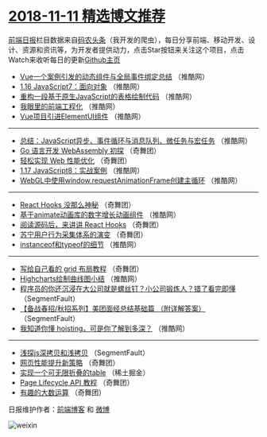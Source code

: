 # [2018-11-11 精选博文推荐](http://hao.caibaojian.com/date/2018/11/11)

[前端日报](http://caibaojian.com/c/news)栏目数据来自[码农头条](http://hao.caibaojian.com/)（我开发的爬虫），每日分享前端、移动开发、设计、资源和资讯等，为开发者提供动力，点击Star按钮来关注这个项目，点击Watch来收听每日的更新[Github主页](https://github.com/kujian/frontendDaily)
* [Vue一个案例引发的动态组件与全局事件绑定总结](http://hao.caibaojian.com/91456.html) （推酷网）
* [1.16 JavaScript7：面向对象](http://hao.caibaojian.com/91443.html) （推酷网）
* [重构一段基于原生JavaScript的表格绘制代码](http://hao.caibaojian.com/91434.html) （推酷网）
* [我眼里的前端工程化](http://hao.caibaojian.com/91435.html) （推酷网）
* [Vue项目引进ElementUI组件](http://hao.caibaojian.com/91438.html) （推酷网）

***
* [总结：JavaScript异步、事件循环与消息队列、微任务与宏任务](http://hao.caibaojian.com/91440.html) （推酷网）
* [Go 语言开发 WebAssembly 初探](http://hao.caibaojian.com/91453.html) （奇舞团）
* [轻松实现 Web 性能优化](http://hao.caibaojian.com/91454.html) （奇舞团）
* [1.17 JavaScript8：实战案例](http://hao.caibaojian.com/91442.html) （推酷网）
* [WebGL中使用window.requestAnimationFrame创建主循环](http://hao.caibaojian.com/91436.html) （推酷网）

***
* [React Hooks 没那么神秘](http://hao.caibaojian.com/91449.html) （奇舞团）
* [基于animate动画库的数字增长动画组件](http://hao.caibaojian.com/91437.html) （推酷网）
* [阅读源码后，来讲讲 React Hooks](http://hao.caibaojian.com/91450.html) （奇舞团）
* [苏宁用户行为采集体系的演变](http://hao.caibaojian.com/91451.html) （奇舞团）
* [instanceof和typeof的细节](http://hao.caibaojian.com/91439.html) （推酷网）

***
* [写给自己看的 grid 布局教程](http://hao.caibaojian.com/91452.html) （奇舞团）
* [Highcharts绘制曲线图小结](http://hao.caibaojian.com/91441.html) （推酷网）
* [程序员的你还沉浸在大公司就是螺丝钉？小公司锻炼人？错了看完即懂](http://hao.caibaojian.com/91431.html) （SegmentFault）
* [【备战春招/秋招系列】美团面经总结基础篇 （附详解答案）](http://hao.caibaojian.com/91432.html) （SegmentFault）
* [我知道你懂 hoisting，可是你了解到多深？](http://hao.caibaojian.com/91457.html) （推酷网）

***
* [浅探js深拷贝和浅拷贝](http://hao.caibaojian.com/91433.html) （SegmentFault）
* [网页性能提升新策略](http://hao.caibaojian.com/91446.html) （奇舞团）
* [实现一个可无限折叠的table](http://hao.caibaojian.com/91459.html) （稀土掘金）
* [Page Lifecycle API 教程](http://hao.caibaojian.com/91447.html) （奇舞团）
* [有趣的大数运算](http://hao.caibaojian.com/91448.html) （奇舞团）

日报维护作者：[前端博客](http://caibaojian.com/) 和 [微博](http://caibaojian.com/go/weibo)

![weixin](https://user-images.githubusercontent.com/3055447/38468989-651132ac-3b80-11e8-8e6b-15122322a9d7.png)